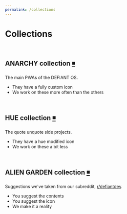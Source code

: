 ```yaml
---
permalink: /collections
---
```

# Collections
<br/>

## ANARCHY collection [◾]()
The main PWAs of the DEFIANT OS.
- They have a fully custom icon
- We work on these more often than the others
<br/>

## HUE collection [◾]()
The quote unquote side projects.
- They have a hue modified icon
- We work on these a bit less
<br/>

## ALIEN GARDEN collection [◾]()
Suggestions we've taken from our subreddit, [r/defiantdev](https://reddit.com/r/defiantdev).
- You suggest the contents
- You suggest the icon
- We make it a reality